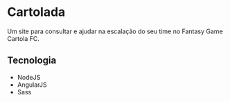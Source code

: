 # Cartolada
Um site para consultar e ajudar na escalação do seu time no Fantasy Game Cartola FC.

## Tecnologia
- NodeJS
- AngularJS
- Sass
